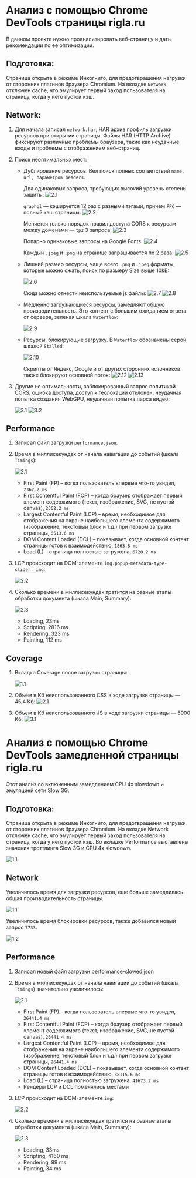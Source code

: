 # Анализ с помощью Chrome DevTools страницы rigla.ru

В данном проекте нужно проанализировать веб-страницу и дать рекомендации по ее оптимизации.

## Подготовка:

Страница открыта в режиме Инкогнито, для предотвращения нагрузки от сторонних плагинов браузера Chromium. На вкладке `Network` отключен cache, что эмулирует первый заход пользователя на страницу, когда у него пустой кэш.

## Network:

1. Для начала записал `network.har`, HAR архив профиль загрузки ресурсов при открытии страницы. Файлы HAR (HTTP Archive) фиксируют различные проблемы браузера, такие как неудачные входы и проблемы с отображением веб-страниц.

2. Поиск неоптимальных мест:

   - Дублирование ресурсов. Вел поиск полных соответствий `name, url, параметров headers`.

     Два одинаковых запроса, требующих высокий уровень степени защиты:
     ![2.1](./img/normal/duplicate-1.png)

     `graphql` — кэшируется 12 раз с разными тэгами, причем `FPC` — полный кэш страницы:
     ![2.2](./img/normal/duplicate-2.png)

     Меняется только порядок правил доступа CORS к ресурсам между доменами — `tp2` 3 запроса:
     ![2.3](./img/normal/duplicate-3.png)

     Попарно одинаковые запросы на Google Fonts:
     ![2.4](./img/normal/duplicate-4.png)

     Каждый `.jpeg` и `.png` на странице запрашивается по 2 раза:
     ![2.5](./img/normal/duplicate-4.png)

   - Лишний размер ресурсы, чаще всего `.png` и `.jpeg` форматы, которые можно сжать, поиск по размеру Size выше 10kB:

     ![2.6](./img/normal/size-1.png)

     Сюда можно отнести неиспользуемые js файлы:
     ![2.7](./img/normal/size-2.png)
     ![2.8](./img/normal/size-3.png)

   - Медленно загружающиеся ресурсы, замедляют общую производительность. Это контент с большим ожиданием ответа от сервера, зеленая шкала `Waterflow`:

     ![2.9](./img/normal/slow-1.png)

   - Ресурсы, блокирующие загрузку. В `Waterflow` обозначены серой шкалой `Stalled`:

     ![2.10](./img/normal/block-1.png)

     Скрипты от Яндекс, Google и от других сторонних источников также блокируют основной поток:
     ![2.12](./img/normal/block-2.png)
     ![2.13](./img/normal/block-3.png)

3. Другие не оптимальности, заблокированный запрос политикой CORS, ошибка доступа, доступ к геолокации отклонен, неудачная попытка создания WebGPU, неудачная попытка парса видео:

   ![3.1](./img/normal/other-1.png)
   ![3.2](./img/normal/other-2.png)

## Performance

1. Записал файл загрузки `performance.json`.

2. Время в миллисекундах от начала навигации до событий (шкала `Timings`):

   ![2.1](./img/normal/performance-1.png)

   - First Paint (FP) – когда пользователь впервые что-то увидел, `2362.2 ms`
   - First Contentful Paint (FCP) – когда браузер отображает первый элемент содержимого (текст, изображение, SVG, не пустой canvas), `2362.2 ms`
   - Largest Contentful Paint (LCP) – время, необходимое для отображения на экране наибольшего элемента содержимого (изображение, текстовый блок и т.д.) при первом загрузке страницы, `6513.6 ms`
   - DOM Content Loaded (DCL) – показывает, когда основной контент страницы готов к взаимодействию, `1863.8 ms`
   - Load (L) – страница полностью загружена, `6720.2 ms`

3. LCP происходит на DOM-элементе `img.popup-metadata-type-slider__img`:

   ![2.2](./img/normal/performance-2.png)

4. Сколько времени в миллисекундах тратится на разные этапы обработки документа (шкала Main, Summary):

   ![2.3](./img/normal/performance-3.png)

   - Loading, 23ms
   - Scripting, 2816 ms
   - Rendering, 323 ms
   - Painting, 112 ms

## Coverage

1. Вкладка Coverage после загрузки страницы:

   ![1.1](./img/normal/coverage-1.png)

2. Объём в Кб неиспользованного CSS в ходе загрузки страницы — 45,4 Кб:
   ![2.1](./img/normal/coverage-2.png)

3. Объём в Кб неиспользованного JS в ходе загрузки страницы — 5900 Кб:
   ![3.1](./img/normal/coverage-3.png)

# Анализ с помощью Chrome DevTools замедленной страницы rigla.ru

Этот анализ со включенным замедлением CPU 4x slowdown и эмуляцией сети Slow 3G.

## Подготовка:

Страница открыта в режиме Инкогнито, для предотвращения нагрузки от сторонних плагинов браузера Chromium. На вкладке Network отключен cache, что эмулирует первый заход пользователя на страницу, когда у него пустой кэш. Во вкладке Performance выставлены значения троттлинга Slow 3G и CPU 4x slowdown.

![1.1](./img/with-throttling/settings.png)

## Network

Увеличилось время для загрузки ресурсов, еще больше замедлилась общая производительность страницы.

![1.1](./img/with-throttling/network-slowed.png)

Увеличилось время блокировки ресурсов, также добавился новый запрос `7733`.

![1.2](./img/with-throttling/network-slowed-2.png)

## Performance

1. Записал новый файл загрузки performance-slowed.json

2. Время в миллисекундах от начала навигации до событий (шкала `Timings`) значительно увеличилось:

   ![2.1](./img/with-throttling/performance-1.png)

   - First Paint (FP) – когда пользователь впервые что-то увидел, `26441.4 ms`
   - First Contentful Paint (FCP) – когда браузер отображает первый элемент содержимого (текст, изображение, SVG, не пустой canvas), `26441.4 ms`
   - Largest Contentful Paint (LCP) – время, необходимое для отображения на экране наибольшего элемента содержимого (изображение, текстовый блок и т.д.) при первом загрузке страницы, `26441.4 ms`
   - DOM Content Loaded (DCL) – показывает, когда основной контент страницы готов к взаимодействию, `38115.6 ms`
   - Load (L) – страница полностью загружена, `41673.2 ms`

   * Рендеры LCP и DCL поменялись местами

3. LCP происходит на DOM-элементе `img`:

   ![2.2](./img/with-throttling/performance-2.png)

4. Сколько времени в миллисекундах тратится на разные этапы обработки документа (шкала Main, Summary):

   ![2.3](./img/with-throttling/performance-3.png)

   - Loading, 33ms
   - Scripting, 4160 ms
   - Rendering, 99 ms
   - Painting, 34 ms
